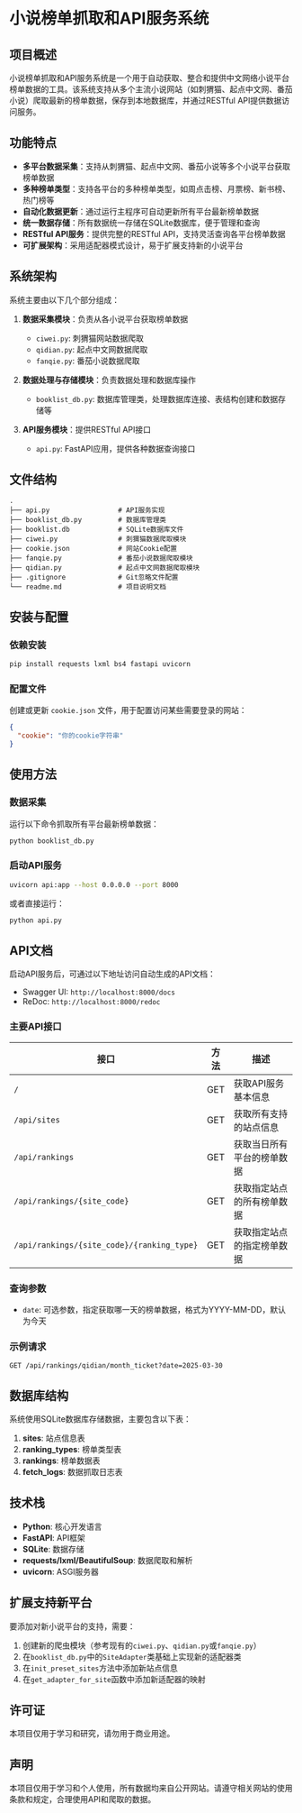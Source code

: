 # 小说榜单抓取和API服务系统

## 项目概述

小说榜单抓取和API服务系统是一个用于自动获取、整合和提供中文网络小说平台榜单数据的工具。该系统支持从多个主流小说网站（如刺猬猫、起点中文网、番茄小说）爬取最新的榜单数据，保存到本地数据库，并通过RESTful API提供数据访问服务。

## 功能特点

- **多平台数据采集**：支持从刺猬猫、起点中文网、番茄小说等多个小说平台获取榜单数据
- **多种榜单类型**：支持各平台的多种榜单类型，如周点击榜、月票榜、新书榜、热门榜等
- **自动化数据更新**：通过运行主程序可自动更新所有平台最新榜单数据
- **统一数据存储**：所有数据统一存储在SQLite数据库，便于管理和查询
- **RESTful API服务**：提供完整的RESTful API，支持灵活查询各平台榜单数据
- **可扩展架构**：采用适配器模式设计，易于扩展支持新的小说平台

## 系统架构

系统主要由以下几个部分组成：

1. **数据采集模块**：负责从各小说平台获取榜单数据
   - `ciwei.py`: 刺猬猫网站数据爬取
   - `qidian.py`: 起点中文网数据爬取
   - `fanqie.py`: 番茄小说数据爬取

2. **数据处理与存储模块**：负责数据处理和数据库操作
   - `booklist_db.py`: 数据库管理类，处理数据库连接、表结构创建和数据存储等

3. **API服务模块**：提供RESTful API接口
   - `api.py`: FastAPI应用，提供各种数据查询接口

## 文件结构

```
.
├── api.py                 # API服务实现
├── booklist_db.py         # 数据库管理类
├── booklist.db            # SQLite数据库文件
├── ciwei.py               # 刺猬猫数据爬取模块
├── cookie.json            # 网站Cookie配置
├── fanqie.py              # 番茄小说数据爬取模块
├── qidian.py              # 起点中文网数据爬取模块
├── .gitignore             # Git忽略文件配置
└── readme.md              # 项目说明文档
```

## 安装与配置

### 依赖安装

```bash
pip install requests lxml bs4 fastapi uvicorn
```

### 配置文件

创建或更新 `cookie.json` 文件，用于配置访问某些需要登录的网站：

```json
{
  "cookie": "你的cookie字符串"
}
```

## 使用方法

### 数据采集

运行以下命令抓取所有平台最新榜单数据：

```bash
python booklist_db.py
```

### 启动API服务

```bash
uvicorn api:app --host 0.0.0.0 --port 8000
```

或者直接运行：

```bash
python api.py
```

## API文档

启动API服务后，可通过以下地址访问自动生成的API文档：

- Swagger UI: `http://localhost:8000/docs`
- ReDoc: `http://localhost:8000/redoc`

### 主要API接口

| 接口 | 方法 | 描述 |
|------|------|------|
| `/` | GET | 获取API服务基本信息 |
| `/api/sites` | GET | 获取所有支持的站点信息 |
| `/api/rankings` | GET | 获取当日所有平台的榜单数据 |
| `/api/rankings/{site_code}` | GET | 获取指定站点的所有榜单数据 |
| `/api/rankings/{site_code}/{ranking_type}` | GET | 获取指定站点的指定榜单数据 |

### 查询参数

- `date`: 可选参数，指定获取哪一天的榜单数据，格式为YYYY-MM-DD，默认为今天

### 示例请求

```
GET /api/rankings/qidian/month_ticket?date=2025-03-30
```

## 数据库结构

系统使用SQLite数据库存储数据，主要包含以下表：

1. **sites**: 站点信息表
2. **ranking_types**: 榜单类型表
3. **rankings**: 榜单数据表
4. **fetch_logs**: 数据抓取日志表

## 技术栈

- **Python**: 核心开发语言
- **FastAPI**: API框架
- **SQLite**: 数据存储
- **requests/lxml/BeautifulSoup**: 数据爬取和解析
- **uvicorn**: ASGI服务器

## 扩展支持新平台

要添加对新小说平台的支持，需要：

1. 创建新的爬虫模块（参考现有的`ciwei.py`、`qidian.py`或`fanqie.py`）
2. 在`booklist_db.py`中的`SiteAdapter`类基础上实现新的适配器类
3. 在`init_preset_sites`方法中添加新站点信息
4. 在`get_adapter_for_site`函数中添加新适配器的映射

## 许可证

本项目仅用于学习和研究，请勿用于商业用途。

## 声明

本项目仅用于学习和个人使用，所有数据均来自公开网站。请遵守相关网站的使用条款和规定，合理使用API和爬取的数据。

